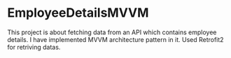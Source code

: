 # EmployeeDetailsMVVM

This project is about fetching data from an API which contains employee details. 
I have implemented MVVM architecture pattern in it. 
Used Retrofit2 for retriving datas.
